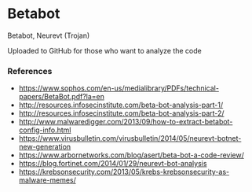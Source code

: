 # Betabot 
Betabot, Neurevt (Trojan)

Uploaded to GitHub for those who want to analyze the code

### References

- https://www.sophos.com/en-us/medialibrary/PDFs/technical-papers/BetaBot.pdf?la=en
- http://resources.infosecinstitute.com/beta-bot-analysis-part-1/
- http://resources.infosecinstitute.com/beta-bot-analysis-part-2/
- http://www.malwaredigger.com/2013/09/how-to-extract-betabot-config-info.html
- https://www.virusbulletin.com/virusbulletin/2014/05/neurevt-botnet-new-generation
- https://www.arbornetworks.com/blog/asert/beta-bot-a-code-review/
- https://blog.fortinet.com/2014/01/29/neurevt-bot-analysis
- https://krebsonsecurity.com/2013/05/krebs-krebsonsecurity-as-malware-memes/
